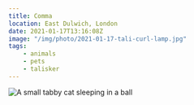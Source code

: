 ```yaml
---
title: Comma
location: East Dulwich, London
date: 2021-01-17T13:16:08Z
image: "/img/photo/2021-01-17-tali-curl-lamp.jpg"
tags:
    - animals
    - pets
    - talisker
---
```


![A small tabby cat sleeping in a ball](/img/photo/2021-01-17-tali-curl-lamp.jpg)
